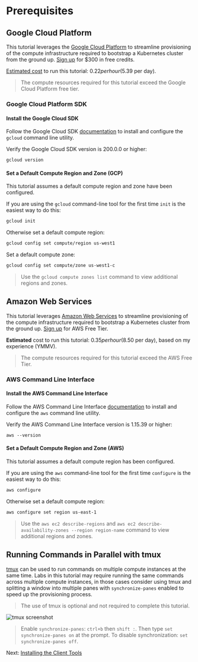 # Prerequisites

## Google Cloud Platform

This tutorial leverages the [Google Cloud Platform](https://cloud.google.com/) to streamline provisioning of the compute infrastructure required to bootstrap a Kubernetes cluster from the ground up. [Sign up](https://cloud.google.com/free/) for $300 in free credits.

[Estimated cost](https://cloud.google.com/products/calculator/#id=78df6ced-9c50-48f8-a670-bc5003f2ddaa) to run this tutorial: $0.22 per hour ($5.39 per day).

> The compute resources required for this tutorial exceed the Google Cloud Platform free tier.

### Google Cloud Platform SDK

#### Install the Google Cloud SDK

Follow the Google Cloud SDK [documentation](https://cloud.google.com/sdk/) to install and configure the `gcloud` command line utility.

Verify the Google Cloud SDK version is 200.0.0 or higher:

```console
gcloud version
```

#### Set a Default Compute Region and Zone (GCP)

This tutorial assumes a default compute region and zone have been configured.

If you are using the `gcloud` command-line tool for the first time `init` is the easiest way to do this:

```bash
gcloud init
```

Otherwise set a default compute region:

```bash
gcloud config set compute/region us-west1
```

Set a default compute zone:

```bash
gcloud config set compute/zone us-west1-c
```

> Use the `gcloud compute zones list` command to view additional regions and zones.

## Amazon Web Services

This tutorial leverages [Amazon Web Services](https://aws.amazon.com/) to streamline provisioning of the compute infrastructure required to bootstrap a Kubernetes cluster from the ground up. [Sign up](https://aws.amazon.com/free/) for AWS Free Tier.

**Estimated** cost to run this tutorial: $0.35 per hour ($8.50 per day), based on my experience (YMMV).

> The compute resources required for this tutorial exceed the AWS Free Tier.

### AWS Command Line Interface

#### Install the AWS Command Line Interface

Follow the AWS Command Line Interface [documentation](https://docs.aws.amazon.com/cli/latest/userguide/installing.html) to install and configure the `aws` command line utility.

Verify the AWS Command Line Interface version is 1.15.39 or higher:

```console
aws --version
```

#### Set a Default Compute Region and Zone (AWS)

This tutorial assumes a default compute region has been configured.

If you are using the `aws` command-line tool for the first time `configure` is the easiest way to do this:

```bash
aws configure
```

Otherwise set a default compute region:

```bash
aws configure set region us-east-1
```

> Use the `aws ec2 describe-regions` and `aws ec2 describe-availability-zones --region region-name` command to view additional regions and zones.

## Running Commands in Parallel with tmux

[tmux](https://github.com/tmux/tmux/wiki) can be used to run commands on multiple compute instances at the same time. Labs in this tutorial may require running the same commands across multiple compute instances, in those cases consider using tmux and splitting a window into multiple panes with `synchronize-panes` enabled to speed up the provisioning process.

> The use of tmux is optional and not required to complete this tutorial.

![tmux screenshot](images/tmux-screenshot.png)

> Enable `synchronize-panes`: `ctrl+b` then `shift :`. Then type `set synchronize-panes on` at the prompt. To disable synchronization: `set synchronize-panes off`.

Next: [Installing the Client Tools](02-client-tools.md)